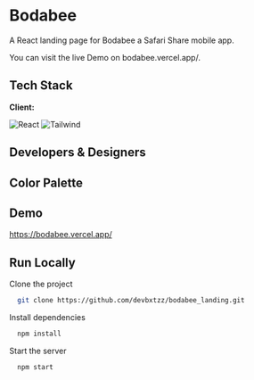 # Bodabee

A React landing page for Bodabee a Safari Share mobile app.

You can visit the live Demo on bodabee.vercel.app/.


## Tech Stack
**Client:**

![React](https://img.shields.io/badge/React-20232A?style=for-the-badge&logo=react&logoColor=61DAFB)
![Tailwind](https://img.shields.io/badge/Tailwind_CSS-38B2AC?style=for-the-badge&logo=tailwind-css&logoColor=white)


## Developers & Designers

## Color Palette


## Demo

https://bodabee.vercel.app/


## Run Locally

Clone the project

```bash
  git clone https://github.com/devbxtzz/bodabee_landing.git
```


Install dependencies

```bash
  npm install
```

Start the server

```bash
  npm start
```
